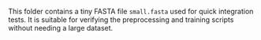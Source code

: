 This folder contains a tiny FASTA file `small.fasta` used for quick integration tests.
It is suitable for verifying the preprocessing and training scripts without needing a
large dataset.
